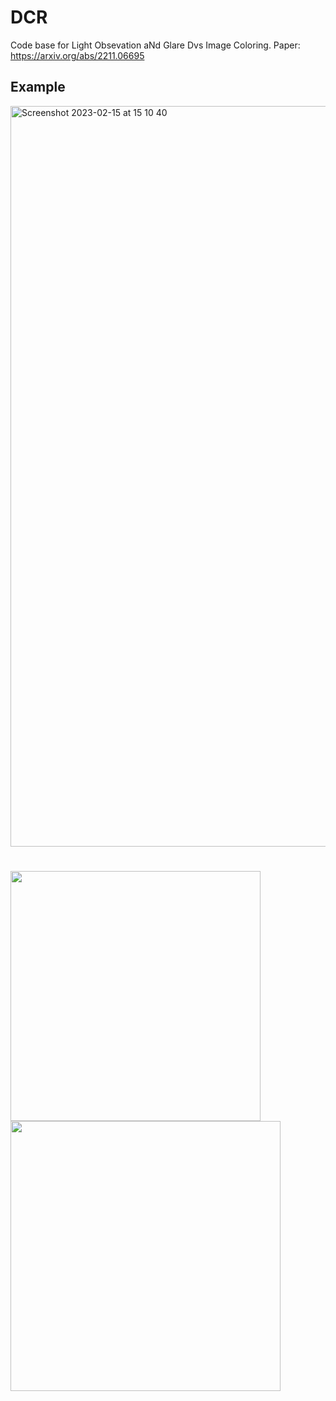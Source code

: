 # DCR

Code base for Light Obsevation aNd Glare Dvs Image Coloring.
Paper: https://arxiv.org/abs/2211.06695

## Example


<img width="1185" alt="Screenshot 2023-02-15 at 15 10 40" src="https://user-images.githubusercontent.com/52878011/219036726-c6b3864b-fd44-4fa3-8668-8ef52a7a3a34.png">

# <img src="https://user-images.githubusercontent.com/17177866/117585411-ff92aa00-b11a-11eb-8f0d-4e7b9db531be.jpeg" width="400"> <img src="https://user-images.githubusercontent.com/17177866/117585418-09b4a880-b11b-11eb-9b30-c9f220ec3b7f.jpeg" width="432">
